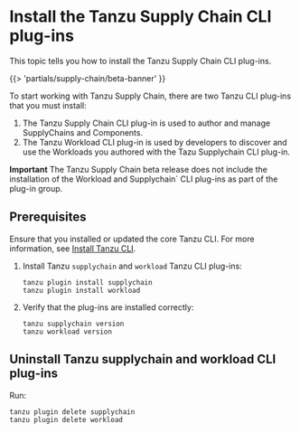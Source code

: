 # Install the Tanzu Supply Chain CLI plug-ins

This topic tells you how to install the Tanzu Supply Chain CLI plug-ins.

{{> 'partials/supply-chain/beta-banner' }}

To start working with Tanzu Supply Chain, there are two Tanzu CLI plug-ins that you must install:

1. The Tanzu Supply Chain CLI plug-in is used to author and manage SupplyChains and Components.
2. The Tanzu Workload CLI plug-in is used by developers to discover and use the Workloads you authored with the Tazu Supplychain CLI plug-in.

**Important** The Tanzu Supply Chain beta release does not include the installation of the Workload and Supplychain` CLI plug-ins as part of the plug-in group.

## Prerequisites

Ensure that you installed or updated the core Tanzu CLI. For more information, see [Install Tanzu CLI](../../../install-tanzu-cli.hbs.md#install-cli).

1. Install Tanzu `supplychain` and `workload` Tanzu CLI plug-ins:

    ```console
    tanzu plugin install supplychain
    tanzu plugin install workload
    ```

2. Verify that the plug-ins are installed correctly:

    ```console
    tanzu supplychain version
    tanzu workload version
    ```

## Uninstall Tanzu supplychain and workload CLI plug-ins

Run:

```console
tanzu plugin delete supplychain
tanzu plugin delete workload
```
